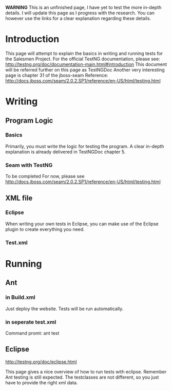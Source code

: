 **WARNING** This is an unfinished page, I have yet to test the more in-depth details. I will  update this page as I progress with the research. You can however use the links for a clear explanation regarding these details.

# Introduction #

This page will attempt to explain the basics in writing and running tests for the Salesmen Project. For the official TestNG documentation, please see: http://testng.org/doc/documentation-main.html#introduction
This document will be referred further on this page as TestNGDoc
Another very interesting page is chapter 31 of the jboss-seam Reference:
http://docs.jboss.com/seam/2.0.2.SP1/reference/en-US/html/testing.html


# Writing #
## Program Logic ##
### Basics ###
Primarily, you must write the logic for testing the program. A clear in-depth explanation is already delivered in TestNGDoc chapter 5.
### Seam with TestNG ###
To be completed
For now, please see
http://docs.jboss.com/seam/2.0.2.SP1/reference/en-US/html/testing.html
## XML file ##
### Eclipse ###
When writing your own tests in Eclipse, you can make use of the Eclipse plugin to create everything you need.
### Test.xml ###

# Running #
## Ant ##
### in Build.xml ###
Just deploy the website. Tests will be run automatically.
### in seperate test.xml ###
Command promt:
ant test
## Eclipse ##
http://testng.org/doc/eclipse.html

This page gives a nice overview of how to run tests with eclipse. Remember Ant testing is still expected. The testclasses are not different, so you just have to provide the right xml data.